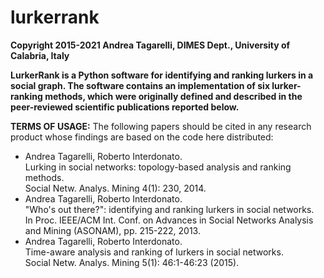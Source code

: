 # lurkerrank

<strong>Copyright 2015-2021 Andrea Tagarelli, DIMES Dept.,  University of Calabria, Italy</strong>
<p>
 
<strong>LurkerRank is a Python software for identifying and ranking lurkers in a social graph. 
  The software contains an implementation of six lurker-ranking methods, which were originally defined and described in the peer-reviewed scientific publications reported below. 
</strong> 
  
<strong>TERMS OF USAGE:</strong>
The following papers should be cited in any research product whose findings are based on the code here distributed:

<ul>
<li>Andrea Tagarelli, Roberto Interdonato.<br>
Lurking in social networks: topology-based analysis and ranking methods. <br>
Social Netw. Analys. Mining 4(1): 230, 2014.<br>

<li>Andrea Tagarelli, Roberto Interdonato. <br>
"Who's out there?": identifying and ranking lurkers in social networks. <br>
In Proc. IEEE/ACM Int. Conf. on Advances in Social Networks Analysis and Mining (ASONAM), pp. 215-222, 2013. 

<li>Andrea Tagarelli, Roberto Interdonato. <br>
Time-aware analysis and ranking of lurkers in social networks. <br>
Social Netw. Analys. Mining 5(1): 46:1-46:23 (2015).<br>
</ul>
